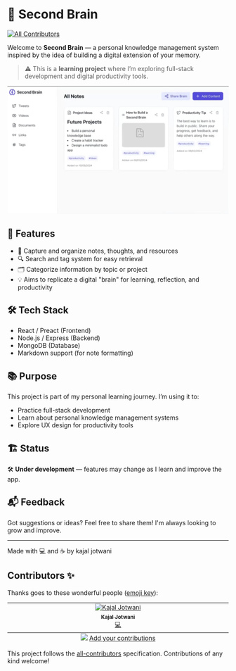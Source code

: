 # 🧠 Second Brain
<!-- ALL-CONTRIBUTORS-BADGE:START - Do not remove or modify this section -->
[![All Contributors](https://img.shields.io/badge/all_contributors-1-orange.svg?style=flat-square)](#contributors-)
<!-- ALL-CONTRIBUTORS-BADGE:END -->

Welcome to **Second Brain** — a personal knowledge management system inspired by the idea of building a digital extension of your memory.

> ⚠️ This is a **learning project** where I’m exploring full-stack development and digital productivity tools.

![alt text](image.png)

## 🚀 Features

- 📒 Capture and organize notes, thoughts, and resources  
- 🔍 Search and tag system for easy retrieval  
- 🗂️ Categorize information by topic or project  
- 💡 Aims to replicate a digital "brain" for learning, reflection, and productivity

## 🛠 Tech Stack

- React / Preact (Frontend)  
- Node.js / Express (Backend)  
- MongoDB (Database)  
- Markdown support (for note formatting)

## 📚 Purpose

This project is part of my personal learning journey. I’m using it to:

- Practice full-stack development  
- Learn about personal knowledge management systems  
- Explore UX design for productivity tools

## 🏗️ Status

🛠️ **Under development** — features may change as I learn and improve the app.

## 📬 Feedback

Got suggestions or ideas? Feel free to share them! I'm always looking to grow and improve.

---

Made with 💻 and ☕ by kajal jotwani

## Contributors ✨

Thanks goes to these wonderful people ([emoji key](https://allcontributors.org/docs/en/emoji-key)):

<!-- ALL-CONTRIBUTORS-LIST:START - Do not remove or modify this section -->
<!-- prettier-ignore-start -->
<!-- markdownlint-disable -->
<table>
  <tbody>
    <tr>
      <td align="center" valign="top" width="14.28%"><a href="https://kajal-jotwani-portfolio.vercel.app/"><img src="https://avatars.githubusercontent.com/u/130732790?v=4?s=100" width="100px;" alt="Kajal Jotwani"/><br /><sub><b>Kajal Jotwani</b></sub></a><br /><a href="https://github.com/kajal-jotwani/Second_Brain/commits?author=kajal-jotwani" title="Code">💻</a></td>
    </tr>
  </tbody>
  <tfoot>
    <tr>
      <td align="center" size="13px" colspan="7">
        <img src="https://raw.githubusercontent.com/all-contributors/all-contributors-cli/1b8533af435da9854653492b1327a23a4dbd0a10/assets/logo-small.svg">
          <a href="https://all-contributors.js.org/docs/en/bot/usage">Add your contributions</a>
        </img>
      </td>
    </tr>
  </tfoot>
</table>

<!-- markdownlint-restore -->
<!-- prettier-ignore-end -->

<!-- ALL-CONTRIBUTORS-LIST:END -->

This project follows the [all-contributors](https://github.com/all-contributors/all-contributors) specification. Contributions of any kind welcome!